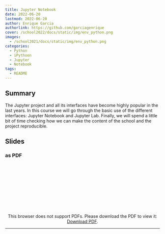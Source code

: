 ```yaml
---
title: Jupyter Notebook
date: 2022-06-20
lastmod: 2022-06-20
author: Enrique Garcia
authorlink: https://github.com/garciagenrique
cover: /school2022/docs/static/img/env_python.png
images:
  - /school2021/docs/static/img/env_python.png
categories:
  - Python
  - iPythoon
  - Jupyter
  - Notebook
tags:
  - README
---
```


## Summary

The Jupyter project and all its interfaces have become highly popular in the last years. In this course we will go through the basic use of the different interfaces: Jupyter Notebook and Jupyter Lab.
Finally, we will spend a little bit of time checking how we can make the content of the school and the project reproducible.


## Slides

### as PDF
<CENTER>

<object data="https://indico.in2p3.fr/event/26913/contributions/109497/attachments/71555/101888/20220620_eschool22_Jupyter_notebooks.pdf" type="application/pdf" width="100%" height="550px">
    <embed src="https://indico.in2p3.fr/event/26913/contributions/109497/attachments/71555/101888/20220620_eschool22_Jupyter_notebooks.pdf">
        <p>This browser does not support PDFs. Please download the PDF to view it: <a href="https://indico.in2p3.fr/event/26913/contributions/109497/attachments/71555/101888/20220620_eschool22_Jupyter_notebooks.pdf">Download PDF</a>.</p>
    </embed>
</object>

</CENTER>

---
